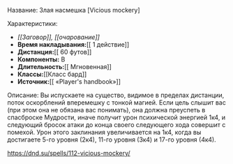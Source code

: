 Название: Злая насмешка \[Vicious mockery] 

Характеристики:
- *[[Заговор]], [[очарование]]*
- **Время накладывания:**[[ 1 действие]]
- **Дистанция:**[[ 60 футов]]
- **Компоненты:** В
- **Длительность:**[[ Мгновенная]]
- **Классы:**[[Класс  бард]]
- **Источник:**[[ «Player's handbook»]]

Описание:
Вы испускаете на существо, видимое в пределах дистанции, поток оскорблений вперемешку с тонкой магией. Если цель слышит вас (при этом она не обязана вас понимать), она должна преуспеть в спасброске Мудрости, иначе получит урон психической энергией 1к4, и следующий бросок атаки до конца своего следующего хода совершит с помехой.
Урон этого заклинания увеличивается на 1к4, когда вы достигаете 5-го уровня (2к4), 11-го уровня (3к4) и 17-го уровня (4к4).

https://dnd.su/spells/112-vicious-mockery/